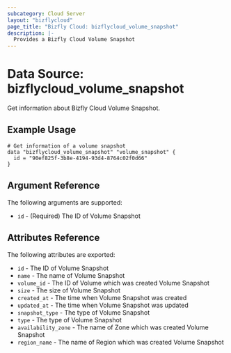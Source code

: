 ```yaml
---
subcategory: Cloud Server
layout: "bizflycloud"
page_title: "Bizfly Cloud: bizflycloud_volume_snapshot"
description: |-
  Provides a Bizfly Cloud Volume Snapshot
---
```


# Data Source: bizflycloud_volume_snapshot

Get information about Bizfly Cloud Volume Snapshot.


## Example Usage

```hcl
# Get information of a volume snapshot
data "bizflycloud_volume_snapshot" "volume_snapshot" {
  id = "90ef825f-3b8e-4194-93d4-8764c02f0d66"
}
```

## Argument Reference

The following arguments are supported:

* `id` - (Required) The ID of Volume Snapshot

## Attributes Reference

The following attributes are exported:

* `id` - The ID of Volume Snapshot
* `name` - The name of Volume Snapshot
* `volume_id` - The ID of Volume which was created Volume Snapshot
* `size` - The size of Volume Snapshot
* `created_at` - The time when Volume Snapshot was created
* `updated_at` - The time when Volume Snapshot was updated
* `snapshot_type` - The type of Volume Snapshot
* `type` - The type of Volume Snapshot
* `availability_zone` - The name of Zone which was created Volume Snapshot
* `region_name` - The name of Region which was created Volume Snapshot
